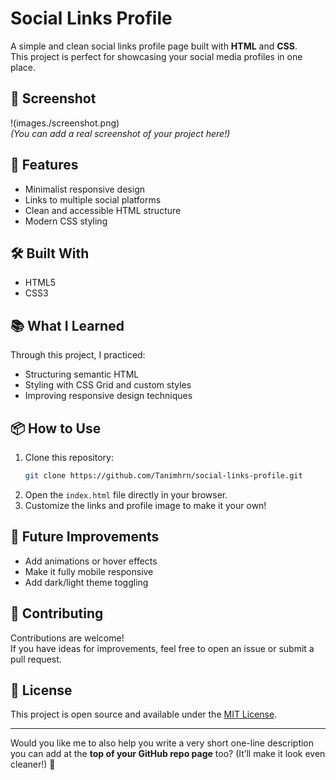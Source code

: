 # Social Links Profile

A simple and clean social links profile page built with **HTML** and **CSS**.  
This project is perfect for showcasing your social media profiles in one place.

## 📸 Screenshot

!(images./screenshot.png)  
*(You can add a real screenshot of your project here!)*

## 🚀 Features

- Minimalist responsive design
- Links to multiple social platforms
- Clean and accessible HTML structure
- Modern CSS styling

## 🛠️ Built With

- HTML5
- CSS3

## 📚 What I Learned

Through this project, I practiced:
- Structuring semantic HTML
- Styling with CSS Grid and custom styles
- Improving responsive design techniques

## 📦 How to Use

1. Clone this repository:
   ```bash
   git clone https://github.com/Tanimhrn/social-links-profile.git
   ```
2. Open the `index.html` file directly in your browser.
3. Customize the links and profile image to make it your own!

## 🎯 Future Improvements

- Add animations or hover effects
- Make it fully mobile responsive
- Add dark/light theme toggling

## 🤝 Contributing

Contributions are welcome!  
If you have ideas for improvements, feel free to open an issue or submit a pull request.

## 📄 License

This project is open source and available under the [MIT License](LICENSE).

---

Would you like me to also help you write a very short one-line description you can add at the **top of your GitHub repo page** too? (It’ll make it look even cleaner!) 🌟
